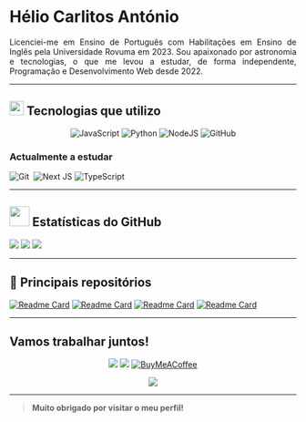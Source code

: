 # Hélio Carlitos António

<p align="justify">
  Licenciei-me em Ensino de Português com Habilitações em Ensino de Inglês pela Universidade Rovuma em 2023. Sou apaixonado por astronomia e tecnologias, o que me levou a estudar, de forma independente, Programação e Desenvolvimento Web desde 2022.
</p>

---

## <img src="https://media2.giphy.com/media/QssGEmpkyEOhBCb7e1/giphy.gif?cid=ecf05e47a0n3gi1bfqntqmob8g9aid1oyj2wr3ds3mg700bl&rid=giphy.gif" width="25"> Tecnologias que utilizo

<div align="center">

 <!-- ![HTML5](https://img.shields.io/badge/html5-%23E34F26.svg?style=for-the-badge&logo=html5&logoColor=white) -->
<!--  ![CSS3](https://img.shields.io/badge/css3-%231572B6.svg?style=for-the-badge&logo=css3&logoColor=white)  -->
<!--  ![Bootstrap](https://img.shields.io/badge/bootstrap-%238511FA.svg?style=for-the-badge&logo=bootstrap&logoColor=white) -->
<!--  ![Vite](https://img.shields.io/badge/vite-%23646CFF.svg?style=for-the-badge&logo=vite&logoColor=white)  -->
<!--  ![PHP](https://img.shields.io/badge/php-%23777BB4.svg?style=for-the-badge&logo=php&logoColor=white)  -->
<!--  ![Firebase](https://img.shields.io/badge/firebase-%23039BE5.svg?style=for-the-badge&logo=firebase)  -->
<!--  ![MySQL](https://img.shields.io/badge/mysql-4479A1.svg?style=for-the-badge&logo=mysql&logoColor=white)  -->
 <!-- ![Vercel](https://img.shields.io/badge/vercel-%23000000.svg?style=for-the-badge&logo=vercel&logoColor=white) -->
 <!-- ![Adobe Photoshop](https://img.shields.io/badge/adobe%20photoshop-%2331A8FF.svg?style=for-the-badge&logo=adobe%20photoshop&logoColor=white)  -->
 <!-- ![Canva](https://img.shields.io/badge/Canva-%2300C4CC.svg?style=for-the-badge&logo=Canva&logoColor=white)  -->
  ![JavaScript](https://img.shields.io/badge/javascript-%23323330.svg?style=for-the-badge&logo=javascript&logoColor=%23F7DF1E)
  ![Python](https://img.shields.io/badge/python-3670A0?style=for-the-badge&logo=python&logoColor=ffdd54)
  ![NodeJS](https://img.shields.io/badge/node.js-6DA55F?style=for-the-badge&logo=node.js&logoColor=white)
  ![GitHub](https://img.shields.io/badge/github-%23121011.svg?style=for-the-badge&logo=github&logoColor=white)

  <span align="left">
    
  ### Actualmente a estudar
    
  ![Git](https://img.shields.io/badge/GIT-E44C30?style=for-the-badge&logo=git&logoColor=white)&nbsp; 
  ![Next JS](https://img.shields.io/badge/Next-black?style=for-the-badge&logo=next.js&logoColor=white)
  ![TypeScript](https://img.shields.io/badge/typescript-%23007ACC.svg?style=for-the-badge&logo=typescript&logoColor=white) 
    
  </span>
  
</div>

---

## <img src="https://media.giphy.com/media/iY8CRBdQXODJSCERIr/giphy.gif" width="35"> Estatísticas do GitHub

<div align="left">

  ![](https://github-readme-stats.vercel.app/api?username=heliocarlitos&theme=dark&hide_border=false&include_all_commits=true&count_private=true)
  ![](https://github-readme-stats.vercel.app/api/top-langs/?username=heliocarlitos&theme=dark&hide_border=false&include_all_commits=true&count_private=true&layout=compact)
  [![](https://streak-stats.demolab.com?user=heliocarlitos&theme=dark)](https://git.io/streak-stats)

</div>

---

## 📁 Principais repositórios

<div align="left">

[![Readme Card](https://github-readme-stats.vercel.app/api/pin/?username=heliocarlitos&repo=projecto-huta&theme=dark&hide_border=false&card_width=100)](https://github.com/heliocarlitos/html-css-js)
[![Readme Card](https://github-readme-stats.vercel.app/api/pin/?username=heliocarlitos&repo=Dicas-de-Programa-o-Web&theme=dark&hide_border=false&card_width=100)](https://github.com/heliocarlitos/Dicas-de-Programa-o-Web)
[![Readme Card](https://github-readme-stats.vercel.app/api/pin/?username=heliocarlitos&repo=formatacao-e-sintaxe-basica-do-github&theme=dark&hide_border=false&card_width=100)](https://github.com/heliocarlitos/formatacao-e-sintaxe-basica-do-github)
[![Readme Card](https://github-readme-stats.vercel.app/api/pin/?username=heliocarlitos&repo=Projectos-em-Python&theme=dark&hide_border=false&card_width=100)](https://github.com/heliocarlitos/Projectos-em-Python)

</div>

---

## Vamos trabalhar juntos!

<div align="center">

  <a href="mailto:heliocarlitosantonio@gmail.com" target="_blank"><img src="https://img.shields.io/badge/Gmail-D14836?style=for-the-badge&logo=gmail&logoColor=fff"/></a>
  <a href="https://wa.me/258848242471?text=Ol%C3%A1%20*H%C3%A9lio%20Carlitos*%2C%20eu%20sou%20%5BSeu%20Nome%20Completo%5D%2C%20peguei%20seu%20contacto%20no%20seu%20README%20do%20GitHub%2C%20eu%20gostaria%20de%20" target="_blank"><img src="https://img.shields.io/badge/WhatsApp-25D366?style=for-the-badge&logo=whatsapp&logoColor=fff"/></a>
  [![BuyMeACoffee](https://img.shields.io/badge/Buy%20Me%20a%20Coffee-ffdd00?style=for-the-badge&logo=buy-me-a-coffee&logoColor=black)](https://buymeacoffee.com/heliocarlitosantonio) 

  ![](https://komarev.com/ghpvc/?username=heliocarlitos&color=grey&style=for-the-badge&label=VISUALIZAÇÕES&abbreviated=true)
  
</div>

---

> **Muito obrigado por visitar o meu perfil!**
